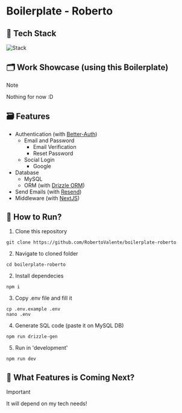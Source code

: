 # Boilerplate - Roberto

## 🤖 Tech Stack
![Stack](https://skills.syvixor.com/api/icons?i=typescript,nextjs,reactjs,shadcnui,betterauth,drizzle,mysql,resend)

## 🗂️ Work Showcase (using this Boilerplate)
> [!NOTE]
> Nothing for now :D

## 🗃️ Features
- Authentication (with [Better-Auth](https://www.better-auth.com/))
    - Email and Password
        - Email Verification
        - Reset Password
    - Social Login
        - Google
- Database
    - MySQL
    - ORM (with [Drizzle ORM](https://orm.drizzle.team/))
- Send Emails (with [Resend](https://www.resend.com/))
- Middleware (with [NextJS](https://nextjs.org/))

## 📌 How to Run?
1. Clone this repository
```console
git clone https://github.com/RobertoValente/boilerplate-roberto
```

2. Navigate to cloned folder
```console
cd boilerplate-roberto
```

2. Install dependecies
```console
npm i
```

3. Copy .env file and fill it
```console
cp .env.example .env
nano .env
```

4. Generate SQL code (paste it on MySQL DB)
```console
npm run drizzle-gen
```

5. Run in 'development'
```console
npm run dev
```

## 🤔 What Features is Coming Next?
> [!IMPORTANT]
> It will depend on my tech needs!